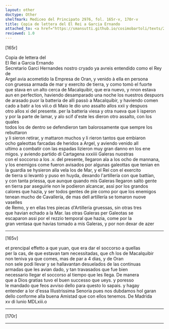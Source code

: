 ```yaml
---
layout: other
doctype: Other
shelfmark: Mediceo del Principato 2976, fol. 165r-v, 170r-v
title: Copia de lettera del El Rei a Garcia Ernando
attached_to: <a href="https://smansutti.github.io/cosimobartoli/texts/2976_068/">2976_068</a>
reviewed: 1.0
---
```


[165r]  
  
  
Copia de lettera del  
El Rei a Garcia Ernando  
Secretario Garci Hernandes nostro cryado ya avreis entendido como el Rey de  
Argel avia acometido la Empresa de Oran, y venido à ella en persona  
con gruessa armada de mar y exercito de tierra, y como tomò el fuorte  
que stava en un alto cerca de Macalquibir, que era nuevo, y nnon estava  
aun en perfection, haviendo desamparado una noche los nuestros despuors  
de arasado puor la batteria de alli passò a Macalquibir, y haviendo comen  
cado a batir a los viii.o di Maio le dio uno assalto allos xxii y despuos  
otro allos xi del presente. per la batteria viesa y otra nueva que li isperon  
y por la parte de lamar, y alo scif d'este les dieron otro assalto, con los quales  
todos los de dentro se defendieron tam balorosamente que sempre los rebuttaron  
y li sieron retirar, y mattaron muchos y li rieron tantos que embiaron  
ocho galeottas farcadas de heridos a Argel, y aviendo venido all  
ultimo a combatir con las espadas lizieron muy gran danno en los ene  
migos. y aviendo partido di Cartagena xxxiiii Galeras nuostras  
con el soccorso a los .v. del presente, llegaron ala a los ocho de mannana,  
y los enemigos come fueron avisados por algunas galeottas que tenian en  
la guardia se hysieron alla vela los de Mar, y el Rei con el exercito  
de tierra si levantò y puso en huyda, dexando l'artillería con que battían,  
y con tanta priessa, que aunque quando mis Galeras llegaron saltò gente  
en tierra par aseguirle non le podieron alcancar, assi por los grandos  
calores que hazia, y ser todos gentes de pie como por que los enemigos  
tenean mucho de Cavallería, de mas dell artillería se tomaron nuove vaselles  
de Remo, y en ellas tres piecas d'Artillería gruessas, sin otras tres  
que havian echado a la Mar. las otras Galeras per Galeotas se  
escaparon assi por el rezzio temporal que hazia, come por la  
gran ventasa que havias tomado a mis Galeras, y por non dexar de azer  
  
---  

[165v]  
  
  
et prencipal effetto a que yuan, que era dar el soccorso a quellas  
per la cas, de que estavan tam necessitadas, que cħ los de Macalquibir  
non teniva ya que comes, mas de par a 4 dias, y de Oran  
non sele podi llevar y se hallavantan desuelados de las continuas  
armadas que les avian dado, y tan travasados que fue bien  
necessario llegar el soccorso al tiempo que les llega. De manera  
que a Dios gratias tuvo el buen successo que ueys. y poresso  
le mandado que feos avviso dello para questo lo sapais. y hagay  
entender a lor d'essa Illustrissima Senoria pues nos dubdamos hol garan  
dello conforme alla buena Amistad que con ellos tenemos. De Madrida  
xv di Iunio MDLxiii.o  
  
---  

[170r]  
  
  
  
---  

